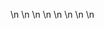 

















































\n
\n
\n
\n
\n
\n
\n
\n













































































